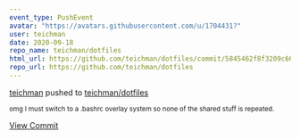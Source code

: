 ```yaml
---
event_type: PushEvent
avatar: "https://avatars.githubusercontent.com/u/1704431?"
user: teichman
date: 2020-09-18
repo_name: teichman/dotfiles
html_url: https://github.com/teichman/dotfiles/commit/5845462f8f3209c667ede98b7277046a7a30ba9f
repo_url: https://github.com/teichman/dotfiles
---
```


<a href='https://github.com/teichman' target='_blank'>teichman</a> pushed to <a href='https://github.com/teichman/dotfiles' target='_blank'>teichman/dotfiles</a>

<small>omg I must switch to a .bashrc overlay system so none of the shared stuff is repeated.</small>

<a href='https://github.com/teichman/dotfiles/commit/5845462f8f3209c667ede98b7277046a7a30ba9f' target='_blank'>View Commit</a>